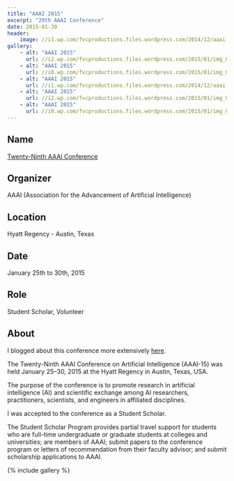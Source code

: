 ```yaml
---
title: "AAAI 2015"
excerpt: "29th AAAI Conference"
date: 2015-01-30
header:
    image: //i1.wp.com/fvcproductions.files.wordpress.com/2014/12/aaai-2015-001.jpg
gallery:
    - alt: "AAAI 2015"
      url: //i2.wp.com/fvcproductions.files.wordpress.com/2015/01/img_0090.jpg
    - alt: "AAAI 2015"
      url: //i0.wp.com/fvcproductions.files.wordpress.com/2015/01/img_0137.jpg
    - alt: "AAAI 2015"
      url: //i1.wp.com/fvcproductions.files.wordpress.com/2014/12/aaai-2015-001.jpg
    - alt: "AAAI 2015"
      url: //i2.wp.com/fvcproductions.files.wordpress.com/2015/01/img_0081.jpg
    - alt: "AAAI 2015"
      url: //i0.wp.com/fvcproductions.files.wordpress.com/2015/01/img_0147.jpg
---
```


## Name

<a title="AAAI" href="//www.aaai.org/Conferences/AAAI/aaai15.php" target="_blank" rel="noopener">Twenty-Ninth AAAI Conference</a>

## Organizer

AAAI (Association for the Advancement of Artificial Intelligence)

## Location

Hyatt Regency - Austin, Texas

## Date

January 25th to 30th, 2015

## Role

Student Scholar, Volunteer

## About

I blogged about this conference more extensively <a href="//fvcproductions.com/2015/01/30/adventures-with-aaai-2015/" target="_blank" rel="noopener" title="AAAI 2015">here</a>.

The Twenty-Ninth AAAI Conference on Artificial Intelligence (AAAI-15) was held January 25–30, 2015 at the Hyatt Regency in Austin, Texas, USA.

The purpose of the conference is to promote research in artificial intelligence (AI) and scientific exchange among AI researchers, practitioners, scientists, and engineers in affiliated disciplines.

I was accepted to the conference as a Student Scholar.

The Student Scholar Program provides partial travel support for students who are full-time undergraduate or graduate students at colleges and universities; are members of AAAI; submit papers to the conference program or letters of recommendation from their faculty advisor; and submit scholarship applications to AAAI.

{% include gallery %}